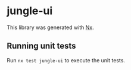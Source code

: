 # jungle-ui

This library was generated with [Nx](https://nx.dev).

## Running unit tests

Run `nx test jungle-ui` to execute the unit tests.
